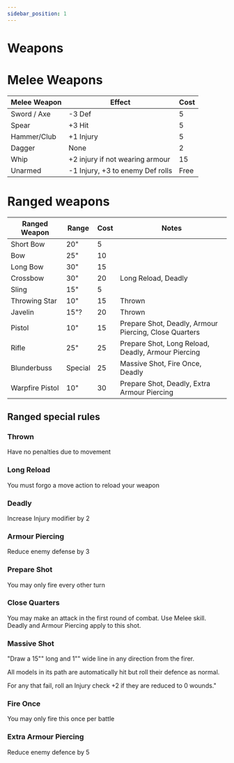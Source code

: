 ```yaml
---
sidebar_position: 1
---
```



# Weapons
# Melee Weapons

| Melee Weapon | Effect                           | Cost |
| ------------ | -------------------------------- | ---- |
| Sword / Axe  | -3 Def                           | 5    |
| Spear        | +3 Hit                           | 5    |
| Hammer/Club  | +1 Injury                        | 5    |
| Dagger       | None                             | 2    |
| Whip         | +2 injury if not wearing armour  | 15   |
| Unarmed      | -1 Injury, +3 to enemy Def rolls | Free |

# Ranged weapons

| Ranged Weapon   | Range   | Cost | Notes                                                 |
| --------------- | ------- | ---- | ----------------------------------------------------- |
| Short Bow       | 20"     | 5    |                                                       |
| Bow             | 25"     | 10   |                                                       |
| Long Bow        | 30"     | 15   |                                                       |
| Crossbow        | 30"     | 20   | Long Reload, Deadly                                   |
| Sling           | 15"     | 5    |                                                       |
| Throwing Star   | 10"     | 15   | Thrown                                                |
| Javelin         | 15"?    | 20   | Thrown                                                |
| Pistol          | 10"     | 15   | Prepare Shot, Deadly, Armour Piercing, Close Quarters |
| Rifle           | 25"     | 25   | Prepare Shot, Long Reload, Deadly, Armour Piercing    |
| Blunderbuss     | Special | 25   | Massive Shot, Fire Once, Deadly                       |
| Warpfire Pistol | 10"     | 30   | Prepare Shot, Deadly, Extra Armour Piercing           |

## Ranged special rules

### Thrown
Have no penalties due to movement
### Long Reload
You must forgo a move action to reload your weapon
### Deadly
Increase Injury modifier by 2
### Armour Piercing
Reduce enemy defense by 3
### Prepare Shot
You may only fire every other turn
### Close Quarters
You may make an attack in the first round of combat. Use Melee skill. Deadly and Armour Piercing apply to this shot.
### Massive Shot
"Draw a 15"" long and 1"" wide line in any direction from the firer.

All models in its path are automatically hit but roll their defence as normal.

For any that fail, roll an Injury check +2 if they are reduced to 0 wounds."
### Fire Once
You may only fire this once per battle
### Extra Armour Piercing
Reduce enemy defence by 5
